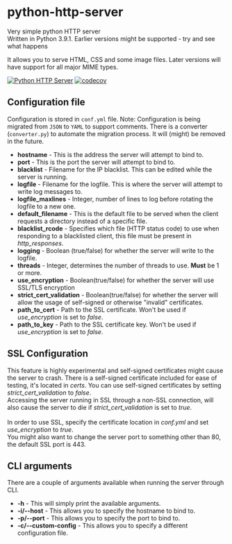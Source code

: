 # python-http-server
Very simple python HTTP server<br />
Written in Python 3.9.1. Earlier versions might be supported - try and see what happens

It allows you to serve HTML, CSS and some image files. Later versions will have support for all major MIME types.

[![Python HTTP Server](https://github.com/mfpx/python-http-server/actions/workflows/python-app.yml/badge.svg)](https://github.com/mfpx/python-http-server/actions/workflows/python-app.yml)
[![codecov](https://codecov.io/gh/mfpx/python-http-server/branch/main/graph/badge.svg?token=5BTTCZGJ2E)](https://codecov.io/gh/mfpx/python-http-server)

## Configuration file
Configuration is stored in `conf.yml` file.
Note: Configuration is being migrated from `JSON` to `YAML` to support comments.
There is a converter (`converter.py`) to automate the migration process. It will (might) be removed in the future.

* **hostname** - This is the address the server will attempt to bind to.
* **port** - This is the port the server will attempt to bind to.
* **blacklist** - Filename for the IP blacklist. This can be edited while the server is running.
* **logfile** - Filename for the logfile. This is where the server will attempt to write log messages to.
* **logfile_maxlines** - Integer, number of lines to log before rotating the logfile to a new one.
* **default_filename** - This is the default file to be served when the client requests a directory instead of a specific file.
* **blacklist_rcode** - Specifies which file (HTTP status code) to use when responding to a blacklisted client, this file must be present in *http_responses*.
* **logging** - Boolean (true/false) for whether the server will write to the logfile.
* **threads** - Integer, determines the number of threads to use. **Must** be 1 or more.
* **use_encryption** - Boolean(true/false) for whether the server will use SSL/TLS encryption
* **strict_cert_validation** - Boolean(true/false) for whether the server will allow the usage of self-signed or otherwise "invalid" certificates.
* **path_to_cert** - Path to the SSL certificate. Won't be used if *use_encryption* is set to *false*.
* **path_to_key** - Path to the SSL certificate key. Won't be used if *use_encryption* is set to *false*.

## SSL Configuration

This feature is highly experimental and self-signed certificates might cause the server to crash. There is a self-signed certificate included for ease of testing, it's located in *certs*. You can use self-signed certificates by setting *strict_cert_validation* to *false*.<br />
Accessing the server running in SSL through a non-SSL connection, will also cause the server to die if *strict_cert_validation* is set to *true*.<br /><br />
In order to use SSL, specify the certificate location in *conf.yml* and set *use_encryption* to *true*.<br />
You might also want to change the server port to something other than 80, the default SSL port is 443.

## CLI arguments

There are a couple of arguments available when running the server through CLI.<br />
* **-h** - This will simply print the available arguments.
* **-i/--host** - This allows you to specify the hostname to bind to.
* **-p/--port** - This allows you to specify the port to bind to.
* **-c/--custom-config** - This allows you to specify a different configuration file.
